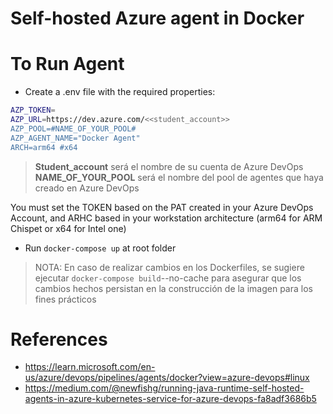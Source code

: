 # Self-hosted Azure agent in Docker

# To Run Agent

- Create a .env file with the required properties:

```bash
AZP_TOKEN=
AZP_URL=https://dev.azure.com/<<student_account>>
AZP_POOL=#NAME_OF_YOUR_POOL#
AZP_AGENT_NAME="Docker Agent"
ARCH=arm64 #x64
```
> __Student_account__ será el nombre de su cuenta de Azure DevOps
> __NAME_OF_YOUR_POOL__ será el nombre del pool de agentes que haya creado en Azure DevOps

You must set the TOKEN based on the PAT created in your Azure DevOps Account, and ARHC based in your workstation architecture (arm64 for ARM Chispet or x64 for Intel one)

- Run `docker-compose up` at root folder

> NOTA: En caso de realizar cambios en los Dockerfiles, se sugiere ejecutar `docker-compose build`--no-cache para asegurar que los cambios hechos persistan en la construcción de la imagen para los fines prácticos

# References
- https://learn.microsoft.com/en-us/azure/devops/pipelines/agents/docker?view=azure-devops#linux
- https://medium.com/@newfishg/running-java-runtime-self-hosted-agents-in-azure-kubernetes-service-for-azure-devops-fa8adf3686b5